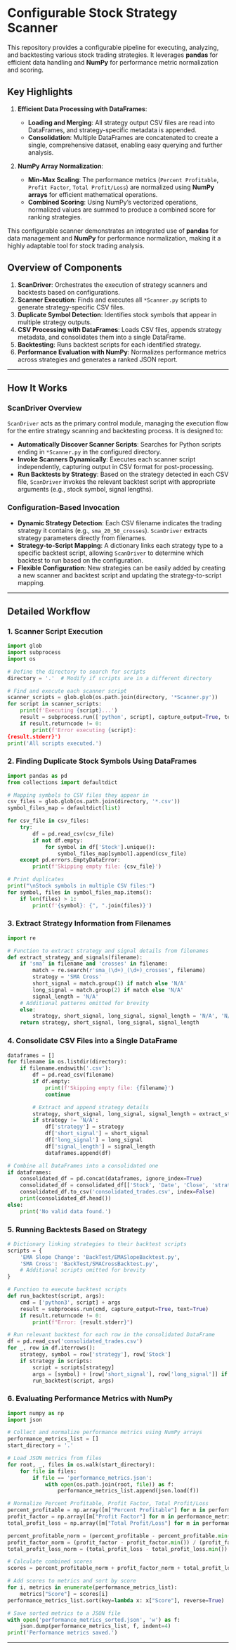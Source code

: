 
# Configurable Stock Strategy Scanner

This repository provides a configurable pipeline for executing, analyzing, and backtesting various stock trading strategies. It leverages **pandas** for efficient data handling and **NumPy** for performance metric normalization and scoring.

## Key Highlights

1. **Efficient Data Processing with DataFrames**:
   - **Loading and Merging**: All strategy output CSV files are read into DataFrames, and strategy-specific metadata is appended.
   - **Consolidation**: Multiple DataFrames are concatenated to create a single, comprehensive dataset, enabling easy querying and further analysis.

2. **NumPy Array Normalization**:
   - **Min-Max Scaling**: The performance metrics (`Percent Profitable`, `Profit Factor`, `Total Profit/Loss`) are normalized using **NumPy arrays** for efficient mathematical operations.
   - **Combined Scoring**: Using NumPy’s vectorized operations, normalized values are summed to produce a combined score for ranking strategies.

This configurable scanner demonstrates an integrated use of **pandas** for data management and **NumPy** for performance normalization, making it a highly adaptable tool for stock trading analysis.

## Overview of Components

1. **ScanDriver**: Orchestrates the execution of strategy scanners and backtests based on configurations.
2. **Scanner Execution**: Finds and executes all `*Scanner.py` scripts to generate strategy-specific CSV files.
3. **Duplicate Symbol Detection**: Identifies stock symbols that appear in multiple strategy outputs.
4. **CSV Processing with DataFrames**: Loads CSV files, appends strategy metadata, and consolidates them into a single DataFrame.
5. **Backtesting**: Runs backtest scripts for each identified strategy.
6. **Performance Evaluation with NumPy**: Normalizes performance metrics across strategies and generates a ranked JSON report.

---

## How It Works

### ScanDriver Overview

`ScanDriver` acts as the primary control module, managing the execution flow for the entire strategy scanning and backtesting process. It is designed to:
- **Automatically Discover Scanner Scripts**: Searches for Python scripts ending in `*Scanner.py` in the configured directory.
- **Invoke Scanners Dynamically**: Executes each scanner script independently, capturing output in CSV format for post-processing.
- **Run Backtests by Strategy**: Based on the strategy detected in each CSV file, `ScanDriver` invokes the relevant backtest script with appropriate arguments (e.g., stock symbol, signal lengths).

### Configuration-Based Invocation

- **Dynamic Strategy Detection**: Each CSV filename indicates the trading strategy it contains (e.g., `sma_20_50_crosses`). `ScanDriver` extracts strategy parameters directly from filenames.
- **Strategy-to-Script Mapping**: A dictionary links each strategy type to a specific backtest script, allowing `ScanDriver` to determine which backtest to run based on the configuration.
- **Flexible Configuration**: New strategies can be easily added by creating a new scanner and backtest script and updating the strategy-to-script mapping.

---

## Detailed Workflow

### 1. Scanner Script Execution

```python
import glob
import subprocess
import os

# Define the directory to search for scripts
directory = '.'  # Modify if scripts are in a different directory

# Find and execute each scanner script
scanner_scripts = glob.glob(os.path.join(directory, '*Scanner.py'))
for script in scanner_scripts:
    print(f'Executing {script}...')
    result = subprocess.run(['python', script], capture_output=True, text=True)
    if result.returncode != 0:
        print(f'Error executing {script}:
{result.stderr}')
print('All scripts executed.')
```

### 2. Finding Duplicate Stock Symbols Using DataFrames

```python
import pandas as pd
from collections import defaultdict

# Mapping symbols to CSV files they appear in
csv_files = glob.glob(os.path.join(directory, '*.csv'))
symbol_files_map = defaultdict(list)

for csv_file in csv_files:
    try:
        df = pd.read_csv(csv_file)
        if not df.empty:
            for symbol in df['Stock'].unique():
                symbol_files_map[symbol].append(csv_file)
    except pd.errors.EmptyDataError:
        print(f'Skipping empty file: {csv_file}')

# Print duplicates
print("\nStock symbols in multiple CSV files:")
for symbol, files in symbol_files_map.items():
    if len(files) > 1:
        print(f'{symbol}: {", ".join(files)}')
```

### 3. Extract Strategy Information from Filenames

```python
import re

# Function to extract strategy and signal details from filenames
def extract_strategy_and_signals(filename):
    if 'sma' in filename and 'crosses' in filename:
        match = re.search(r'sma_(\d+)_(\d+)_crosses', filename)
        strategy = 'SMA Cross'
        short_signal = match.group(1) if match else 'N/A'
        long_signal = match.group(2) if match else 'N/A'
        signal_length = 'N/A'
    # Additional patterns omitted for brevity
    else:
        strategy, short_signal, long_signal, signal_length = 'N/A', 'N/A', 'N/A', 'N/A'
    return strategy, short_signal, long_signal, signal_length
```

### 4. Consolidate CSV Files into a Single DataFrame

```python
dataframes = []
for filename in os.listdir(directory):
    if filename.endswith('.csv'):
        df = pd.read_csv(filename)
        if df.empty:
            print(f'Skipping empty file: {filename}')
            continue

        # Extract and append strategy details
        strategy, short_signal, long_signal, signal_length = extract_strategy_and_signals(filename)
        if strategy != 'N/A':
            df['strategy'] = strategy
            df['short_signal'] = short_signal
            df['long_signal'] = long_signal
            df['signal_length'] = signal_length
            dataframes.append(df)

# Combine all DataFrames into a consolidated one
if dataframes:
    consolidated_df = pd.concat(dataframes, ignore_index=True)
    consolidated_df = consolidated_df[['Stock', 'Date', 'Close', 'strategy', 'short_signal', 'long_signal', 'signal_length']]
    consolidated_df.to_csv('consolidated_trades.csv', index=False)
    print(consolidated_df.head())
else:
    print('No valid data found.')
```

### 5. Running Backtests Based on Strategy

```python
# Dictionary linking strategies to their backtest scripts
scripts = {
    'EMA Slope Change': 'BackTest/EMASlopeBacktest.py',
    'SMA Cross': 'BackTest/SMACrossBacktest.py',
    # Additional scripts omitted for brevity
}

# Function to execute backtest scripts
def run_backtest(script, args):
    cmd = ['python3', script] + args
    result = subprocess.run(cmd, capture_output=True, text=True)
    if result.returncode != 0:
        print(f"Error: {result.stderr}")

# Run relevant backtest for each row in the consolidated DataFrame
df = pd.read_csv('consolidated_trades.csv')
for _, row in df.iterrows():
    strategy, symbol = row['strategy'], row['Stock']
    if strategy in scripts:
        script = scripts[strategy]
        args = [symbol] + [row['short_signal'], row['long_signal']] if strategy == 'SMA Cross' else [symbol]
        run_backtest(script, args)
```

### 6. Evaluating Performance Metrics with NumPy

```python
import numpy as np
import json

# Collect and normalize performance metrics using NumPy arrays
performance_metrics_list = []
start_directory = '.'

# Load JSON metrics from files
for root, _, files in os.walk(start_directory):
    for file in files:
        if file == 'performance_metrics.json':
            with open(os.path.join(root, file)) as f:
                performance_metrics_list.append(json.load(f))

# Normalize Percent Profitable, Profit Factor, Total Profit/Loss
percent_profitable = np.array([m["Percent Profitable"] for m in performance_metrics_list])
profit_factor = np.array([m["Profit Factor"] for m in performance_metrics_list])
total_profit_loss = np.array([m["Total Profit/Loss"] for m in performance_metrics_list])

percent_profitable_norm = (percent_profitable - percent_profitable.min()) / (percent_profitable.max() - percent_profitable.min())
profit_factor_norm = (profit_factor - profit_factor.min()) / (profit_factor.max() - profit_factor.min())
total_profit_loss_norm = (total_profit_loss - total_profit_loss.min()) / (total_profit_loss.max() - total_profit_loss.min())

# Calculate combined scores
scores = percent_profitable_norm + profit_factor_norm + total_profit_loss_norm

# Add scores to metrics and sort by score
for i, metrics in enumerate(performance_metrics_list):
    metrics["Score"] = scores[i]
performance_metrics_list.sort(key=lambda x: x["Score"], reverse=True)

# Save sorted metrics to a JSON file
with open('performance_metrics_sorted.json', 'w') as f:
    json.dump(performance_metrics_list, f, indent=4)
print('Performance metrics saved.')
```

---
